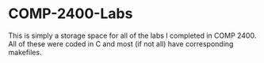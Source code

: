 # COMP-2400-Labs
This is simply a storage space for all of the labs I completed in COMP 2400.  All of these were coded in C and most (if not all) have corresponding makefiles.
